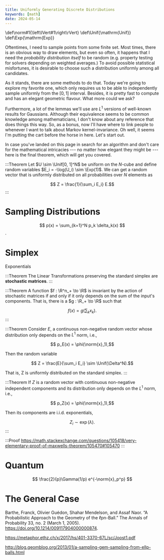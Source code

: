 ```yaml
---
title: Uniformly Generating Discrete Distributions
keywords: [math]
date: 2024-05-14
---
```


\def\norm#1{\left\lVert#1\right\rVert}
\def\Unif{\mathrm{Unif}}
\def\Exp{\mathrm{Exp}}

Oftentimes, I need to sample points from some finite set.
Most times, there is an obvious way to draw elements,
but even so often, it happens that I need
the _probability distribution itself_ to be random
(e.g. property testing for solvers depending on weighted averages.)
To avoid possible statistical misfortunes,
it is desirable to choose such a distribution uniformly among all candidates.

As it stands, there are some methods to do that.
Today we're going to explore my favorite one,
which only requires us to be able to independently sample uniformly from the $[0, 1]$ interval.
Besides, it is pretty fast to compute and has an elegant geometric flavour.
What more could we ask?

Furthermore, a lot of the lemmas we'll use are $L^1$ versions of well-known results for Gaussians.
Although their equivalence seems to be common knowledge among mathematicians,
I don't know about any reference that does things this way.
So, as a bonus, now I'll have where to link people to whenever I want to talk about Markov kernel-invariance.
Oh well, it seems I'm putting the cart before the horse in here.
Let's start out.

In case you've landed on this page in search for an algorithm
and don't care for the mathematical intricacies --- no matter how elegant they might be ---
here is the final theorem, which will get you covered.

:::Theorem
Let $U \sim \Unif[0, 1]^N$ be uniform on the $N$-cube and define random variables $E_i = -\log(U_i) \sim \Exp(1)$.
We can get a random vector that is uniformly distributed on all probabilities over $N$ elements as

$$ Z = \frac{1}{\sum_i E_i} E.$$
:::



Sampling Distributions
======================

$$ p(x) = \sum_{k=1}^N p_k \delta_k(x) $$.


Simplex
=======

Exponentials

:::Theorem
The Linear Transformations preserving the standard simplex are **stochastic matrices**.
:::

:::Theorem
A function $f : \R^n_+ \to \R$ is invariant by the action of stochastic matrices
if and only if it only depends on the sum of the input's components.
That is, there is a $g : \R_+ \to \R$ such that

$$ f(x) = g\left(\sum\nolimits_k x_k\right). $$
:::

:::Theorem
Consider $E$, a continuous non-negative random vector
whose distribution only depends on the $L^1$ norm, i.e.,

$$ p_E(x) = \phi(\norm{x}_1),$$

Then the random variable

$$ Z = \frac{E}{\sum_i E_i} \sim \Unif(\Delta^N).$$

That is, Z is uniformly distributed on the standard simplex.
:::

:::Theorem
If $Z$ is a random vector with continuous non-negative independent components
and its distribution only depends on the $L^1$ norm, i.e.,

$$ p_Z(x) = \phi(\norm{x}_1),$$

Then its components are i.i.d. exponentials,

$$ Z_i \sim \exp(\lambda).$$
:::

:::Proof
https://math.stackexchange.com/questions/105418/very-elementary-proof-of-maxwells-theorem/105470#105470
:::

# Quantum

$$ \frac{2}{p}\Gamma(1/p) e^{-\norm{x}_p^p} $$


# The General Case


Barthe, Franck, Olivier Guédon, Shahar Mendelson, and Assaf Naor. “A Probabilistic Approach to the Geometry of the ℓpn-Ball.” The Annals of Probability 33, no. 2 (March 1, 2005). https://doi.org/10.1214/009117904000000874.

https://metaphor.ethz.ch/x/2017/hs/401-3370-67L/sc/Joost1.pdf

http://blog.geomblog.org/2013/01/a-sampling-gem-sampling-from-ellp-balls.html
